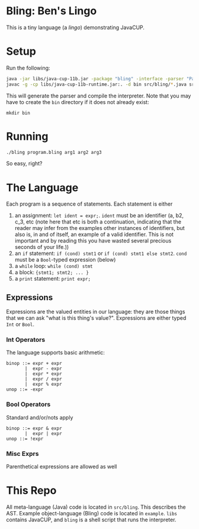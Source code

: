 # Bling: Ben's Lingo

This is a tiny language (a *lingo*) demonstrating JavaCUP.

# Setup

Run the following:
```bash
java -jar libs/java-cup-11b.jar -package "bling" -interface -parser "Parser" -destdir src/bling -expect 1 "bling.cup"
javac -g -cp libs/java-cup-11b-runtime.jar:. -d bin src/bling/*.java src/bling/exception/*.java
```

This will generate the parser and compile the interpreter. Note that you may
have to create the `bin` directory if it does not already exist:

```
mkdir bin
```

# Running

```bash
./bling program.bling arg1 arg2 arg3
```

So easy, right?

# The Language
Each program is a sequence of statements. Each statement is either
1. an assignment: `let ident = expr;`. `ident` must be an identifier (a, b2,
   c_3, etc (note here that etc is both a continuation, indicating that the
   reader may infer from the examples other instances of identifiers, but also
   is, in and of itself, an example of a valid identifier. This is not
   important and by reading this you have wasted several precious seconds of
   your life.))
2. an `if` statement: `if (cond) stmt1` or `if (cond) stmt1 else stmt2`. `cond`
   must be a `Bool`-typed expression (below)
3. a `while` loop: `while (cond) stmt`
4. a block: `{stmt1; stmt2; ... }`
5. a `print` statement: `print expr;`

## Expressions
Expressions are the valued entities in our language: they are those things that
we can ask "what is this thing's value?". Expressions are either typed `Int` or
`Bool`.

### Int Operators

The language supports basic arithmetic:

```
binop ::= expr + expr
       |  expr - expr
       |  expr * expr
       |  expr / expr
       |  expr % expr
unop ::= -expr
```

### Bool Operators

Standard and/or/nots apply

```
binop ::= expr & expr
       |  expr | expr
unop ::= !expr
```

### Misc Exprs

Parenthetical expressions are allowed as well

# This Repo
All meta-language (Java) code is located in `src/bling`. This describes the AST.
Example object-language (Bling) code is located in `example`. `libs` contains
JavaCUP, and `bling` is a shell script that runs the interpreter.
